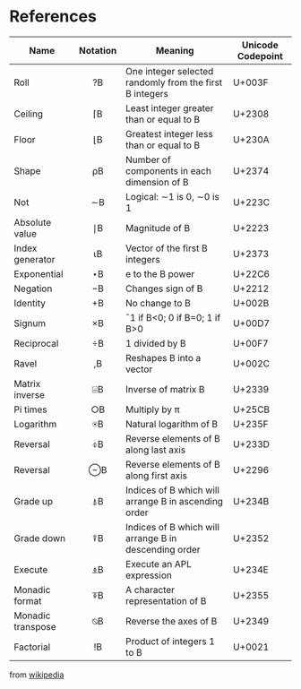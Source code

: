 References
==========

| Name               | Notation  | Meaning                                                  | Unicode Codepoint|
|--------------------|:---------:|----------------------------------------------------------|------------------|
| Roll	             | &#x003F;B | One integer selected randomly from the first B integers	| U+003F           |
| Ceiling	           | &#x2308;B | Least integer greater than or equal to B	                | U+2308           |
| Floor	             | &#x230A;B | Greatest integer less than or equal to B	                | U+230A           |
| Shape	             | &#x2374;B | Number of components in each dimension of B	            | U+2374           |
| Not	               | &#x223C;B | Logical: &#x223C;1 is 0, &#x223C;0 is 1	                | U+223C           |
| Absolute value	   | &#x2223;B | Magnitude of B	                                          | U+2223           |
| Index generator	   | &#x2373;B | Vector of the first B integers	                          | U+2373           |
| Exponential	       | &#x22C6;B | e to the B power	                                        | U+22C6           |
| Negation	         | &#x2212;B | Changes sign of B	                                      | U+2212           |
| Identity	         | &#x002B;B | No change to B	                                          | U+002B           |
| Signum	           | &#x00D7;B | &#x00AF;1 if B<0; 0 if B=0; 1 if B>0	                    | U+00D7           |
| Reciprocal	       | &#x00F7;B | 1 divided by B	                                          | U+00F7           |
| Ravel	             | &#x002C;B | Reshapes B into a vector	                                | U+002C           |
| Matrix inverse	   | &#x2339;B | Inverse of matrix B	                                    | U+2339           |
| Pi times	         | &#x25CB;B | Multiply by π	                                          | U+25CB           |
| Logarithm	         | &#x235F;B | Natural logarithm of B	                                  | U+235F           |
| Reversal	         | &#x233D;B | Reverse elements of B along last axis	                  | U+233D           |
| Reversal	         | &#x2296;B | Reverse elements of B along first axis	                  | U+2296           |
| Grade up	         | &#x234B;B | Indices of B which will arrange B in ascending order	    | U+234B           |
| Grade down	       | &#x2352;B | Indices of B which will arrange B in descending order	  | U+2352           |
| Execute	           | &#x234E;B | Execute an APL expression	                              | U+234E           |
| Monadic format	   | &#x2355;B | A character representation of B	                        | U+2355           |
| Monadic transpose  | &#x2349;B | Reverse the axes of B	                                  | U+2349           |
| Factorial	         | &#x0021;B | Product of integers 1 to B	                              | U+0021           |
from [wikipedia](http://en.wikipedia.org/wiki/APL_syntax_and_symbols)
